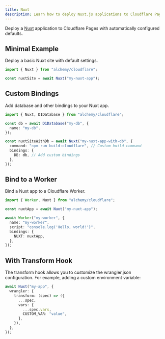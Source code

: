 ```yaml
---
title: Nuxt
description: Learn how to deploy Nuxt.js applications to Cloudflare Pages/Workers using Alchemy for a seamless experience.
---
```


Deploy a [Nuxt](https://nuxt.com) application to Cloudflare Pages with automatically configured defaults.

## Minimal Example

Deploy a basic Nuxt site with default settings.

```ts
import { Nuxt } from "alchemy/cloudflare";

const nuxtSite = await Nuxt("my-nuxt-app");
```

## Custom Bindings

Add database and other bindings to your Nuxt app.

```ts
import { Nuxt, D1Database } from "alchemy/cloudflare";

const db = await D1Database("my-db", {
  name: "my-db",
});

const nuxtSiteWithDb = await Nuxt("my-nuxt-app-with-db", {
  command: "npm run build:cloudflare", // Custom build command
  bindings: {
    DB: db, // Add custom bindings
  },
});
```

## Bind to a Worker

Bind a Nuxt app to a Cloudflare Worker.

```ts
import { Worker, Nuxt } from "alchemy/cloudflare";

const nuxtApp = await Nuxt("my-nuxt-app");

await Worker("my-worker", {
  name: "my-worker",
  script: "console.log('Hello, world!')",
  bindings: {
    NUXT: nuxtApp,
  },
});
```

## With Transform Hook

The transform hook allows you to customize the wrangler.json configuration. For example, adding a custom environment variable:

```ts
await Nuxt("my-app", {
  wrangler: {
    transform: (spec) => ({
      ...spec,
      vars: {
        ...spec.vars,
        CUSTOM_VAR: "value",
      },
    }),
  },
});
```

